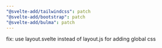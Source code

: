 ```yaml
---
"@svelte-add/tailwindcss": patch
"@svelte-add/bootstrap": patch
"@svelte-add/bulma": patch
---
```


fix: use layout.svelte instead of layout.js for adding global css
